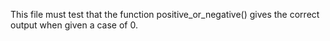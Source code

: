 This file must test that the function positive_or_negative() gives the correct output when given a case of 0.





